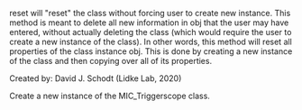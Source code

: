 
reset will "reset" the class without forcing user to create new instance.
This method is meant to delete all new information in obj that the user
may have entered, without actually deleting the class (which would
require the user to create a new instance of the class).  In other words,
this method will reset all properties of the class instance obj.  This is
done by creating a new instance of the class and then copying over all of
its properties.

Created by:
David J. Schodt (Lidke Lab, 2020)


Create a new instance of the MIC_Triggerscope class.
